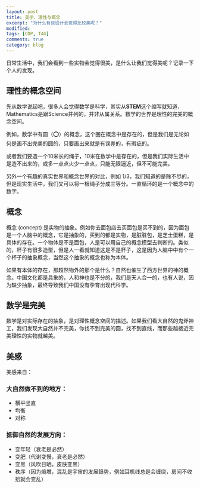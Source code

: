 ```yaml
---
layout: post
title: 美学、理性与概念
excerpt: "为什么有些设计会觉得比较美呢？"
modified: 
tags: [CDP, TAG]
comments: true
category: blog
---
```




日常生活中，我们会看到一些实物会觉得很美，是什么让我们觉得美呢？记录一下个人的发现。



## 理性的概念空间

先从数学说起吧，很多人会觉得数学是科学，其实从**STEM**这个缩写就知道，Mathematics是跟Science并列的，并非从属关系。数学的世界是理性的完美的概念空间。

例如，数学中有圆（⭕️）的概念，这个圈在概念中是存在的，但是我们是无论如何是画不出完美的圆的，只要画出来就是有误差的，有瑕疵的。

或者我们要造一个10米长的绳子，10米在数学中是存在的，但是我们实际生活中是造不出来的，或多一点点火少一点点，只能无限逼近，但不可能完美。



另外一个有趣的真实世界和概念世界的对比，例如 1/3，我们知道的是除不尽的，但是现实生活中，我们又可以将一根绳子分成三等分。一直循环的是一个概念中的数字。



## 概念

概念 (concept) 是实物的抽象。例如你去面包店去买面包是买不到的，因为面包是一个人脑中的概念，它是抽象的，买到的都是实物，是脏脏包，是芝士蛋糕，是具体的存在。一个物体是不是面包，人是可以用自己的概念模型去判断的。类似的，杯子有很多造型，但是人一看就知道这是不是杯子，这是因为人脑中中有个一个杯子的抽象概念，当然这个抽象的概念也称为本体。

如果有本体的存在，那超然物外的那个是什么？自然也催生了西方世界的神的概念。中国文化都是具象的，人和神也是不分的，我们是天人合一的，也有人说，因为缺少抽象，最终导致我们中国没有孕育出现代科学。



## 数学是完美

数学是对实际存在的抽象，是对理性概念空间的描述。如果我们看大自然的鬼斧神工，我们发现大自然并不完美，你找不到完美的圆，找不到直线，而那些越接近完美理性的实物就越美。



## 美感

美感来自：



### 大自然做不到的地方：

- 横平竖直
- 均衡
- 对称



### 抵御自然的发展方向：

- 变年轻（衰老是必然）
- 变肥（代谢变慢，衰老是必然）
- 变黑（风吹日晒，皮肤变黑）
- 秩序（因为熵增，混乱是宇宙的发展趋势，例如耳机线总是会缠绕，房间不收拾就会变乱）

